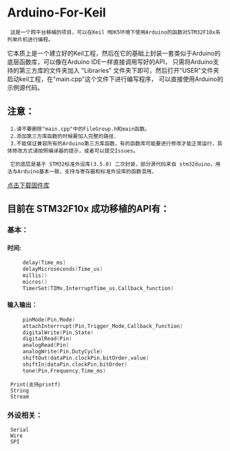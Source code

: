 # Arduino-For-Keil

     这是一个跨平台移植的项目，可以在Keil MDK5环境下使用Arduino的函数对STM32F10x系列单片机进行编程。
它本质上是一个建立好的Keil工程，然后在它的基础上封装一套类似于Arduino的底层函数库，可以像在Arduino IDE一样直接调用写好的API，
只需将Arduino支持的第三方库的文件夹加入 "Libraries" 文件夹下即可，然后打开"USER"文件夹启动keil工程，在"main.cpp"这个文件下进行编写程序，
可以直接使用Arduino的示例源代码。

## 注意： 
     1.请不要删除"main.cpp"中的FileGroup.h和main函数。 
     2.添加第三方库函数的时候要加入完整的路径. 
     3.不能保证兼容所有的Arduino第三方库函数，有的函数库可能要进行修改才能正常运行，具体修改方式请按照编译器的提示，或者可以提交Issues。 
      
     它的底层是基于 STM32标准外设库(3.5.0) 二次封装，部分源代码来自 stm32duino，用法与Arduino基本一致，支持与寄存器和标准外设库的函数混用。
   [点击下载固件库](https://keilpack.azureedge.net/pack/Keil.STM32F1xx_DFP.1.1.0.pack)
     
## 目前在 STM32F10x 成功移植的API有： 
### 基本：
#### 时间:
```C
     delay(Time_ms)
     delayMicroseconds(Time_us)
     millis()
     micros()
     TimerSet(TIMx,InterruptTime_us,Callback_function)
```
#### 输入输出：
```C
     pinMode(Pin,Mode)
     attachInterrrupt(Pin,Trigger_Mode,Callback_function)
     digitalWrite(Pin,State)
     digitalRead(Pin)
     analogRead(Pin)
     analogWrite(Pin,DutyCycle)
     shiftOut(dataPin,clockPin,bitOrder,value)
     shiftIn(dataPin,clockPin,bitOrder)
     tone(Pin,Frequency,Time_ms)
```          
     Print(支持printf)
     String 
     Stream 
   
### 外设相关： 
     Serial
     Wire
     SPI
 
